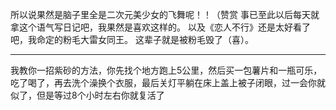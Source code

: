 所以说果然是脑子里全是二次元美少女的飞舞呢！！（赞赏
事已至此以后每天就拿这个语气写日记吧，我果然是喜欢这样的。
以及《恋人不行》还是太好看了吧，我命定的粉毛大雷女同王。
这辈子就是被粉毛毁了（喜）。

---

我教你一招紫砂的方法，你先找个地方跑上5公里，然后买一包薯片和一瓶可乐，吃了喝了，再去洗个澡换个衣服，最后关灯平躺在床上盖上被子闭眼，过一会你就似了，但是等过8个小时左右你就复活了
